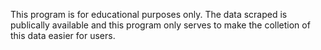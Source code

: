 This program is for educational purposes only.
The data scraped is publically available and this program only serves to make the colletion of this data easier for users. 